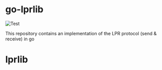 # go-lprlib
![Test](https://github.com/documatrix/go-lprlib/actions/workflows/go.yml/badge.svg)

This repository contains an implementation of the LPR protocol (send &amp; receive) in go
# lprlib
